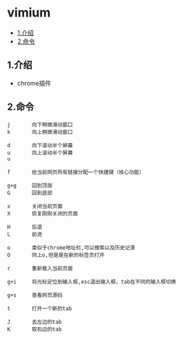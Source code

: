 # vimium

<!-- vim-markdown-toc Marked -->

* [1.介绍](#1.介绍)
* [2.命令](#2.命令)

<!-- vim-markdown-toc -->

## 1.介绍

- chrome插件

## 2.命令

```shell
j       向下稍微滑动窗口
k       向上稍微滑动窗口

d       向下滚动半个屏幕
u       向上滚动半个屏幕
u

f       给当前网页所有链接分配一个快捷键（核心功能）

g+g     回到顶部
G       回到底部

x       关闭当前页面
X       恢复刚刚关闭的页面

H       后退
L       前进

o       类似于chrome地址栏,可以搜索以及历史记录
O       同上o,但是是在新的标签页打开

r       重新载入当前页面

g+i     将光标定位到输入框,esc退出输入框，tab在不同的输入框切换

g+s     查看网页源码

t       打开一个新的tab

J       去左边的tab
K       取右边的tab
```

